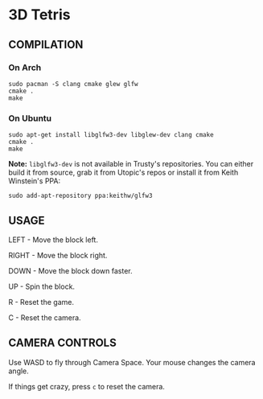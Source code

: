 3D Tetris
=========

COMPILATION
-----------
### On Arch

    sudo pacman -S clang cmake glew glfw
    cmake .
    make

### On Ubuntu

    sudo apt-get install libglfw3-dev libglew-dev clang cmake
    cmake .
    make

**Note:** `libglfw3-dev` is not available in Trusty's repositories. You can
either build it from source, grab it from Utopic's repos or install it from
Keith Winstein's PPA:

    sudo add-apt-repository ppa:keithw/glfw3

USAGE
-----

LEFT  - Move the block left.

RIGHT - Move the block right.

DOWN  - Move the block down faster.

UP    - Spin the block.

R     - Reset the game.

C     - Reset the camera.

CAMERA CONTROLS
---------------
Use WASD to fly through Camera Space. Your mouse changes the camera angle.

If things get crazy, press `c` to reset the camera.
